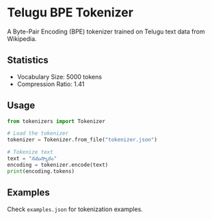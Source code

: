 # Telugu BPE Tokenizer

A Byte-Pair Encoding (BPE) tokenizer trained on Telugu text data from Wikipedia.

## Statistics
- Vocabulary Size: 5000 tokens
- Compression Ratio: 1.41

## Usage
```python
from tokenizers import Tokenizer

# Load the tokenizer
tokenizer = Tokenizer.from_file("tokenizer.json")

# Tokenize text
text = "నమస్కారం"
encoding = tokenizer.encode(text)
print(encoding.tokens)
```

## Examples
Check `examples.json` for tokenization examples.
